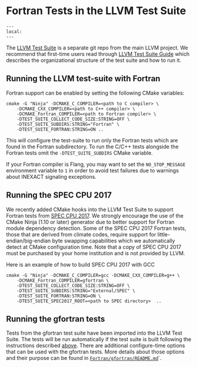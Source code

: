 # Fortran Tests in the LLVM Test Suite

```{contents}
---
local:
---
```

The [LLVM Test Suite](https://github.com/llvm/llvm-test-suite) is a
separate git repo from the main LLVM project. We recommend that
first-time users read through [LLVM Test Suite
Guide](https://llvm.org/docs/TestSuiteGuide.html) which describes the
organizational structure of the test suite and how to run it.

## Running the LLVM test-suite with Fortran

Fortran support can be enabled by setting the following CMake variables:
```
cmake -G "Ninja" -DCMAKE_C_COMPILER=<path to C compiler> \
    -DCMAKE_CXX_COMPILER=<path to C++ compiler> \
    -DCMAKE_Fortran_COMPILER=<path to Fortran compiler> \
    -DTEST_SUITE_COLLECT_CODE_SIZE:STRING=OFF \
    -DTEST_SUITE_SUBDIRS:STRING="Fortran" \
    -DTEST_SUITE_FORTRAN:STRING=ON ..
```

This will configure the test-suite to run only the Fortran tests which
are found in the Fortran subdirectory. To run the C/C++ tests
alongside the Fortran tests omit the `-DTEST_SUITE_SUBDIRS` CMake
variable.

If your Fortran compiler is Flang, you may want to set the `NO_STOP_MESSAGE`
environment variable to `1` in order to avoid test failures due to warnings
about INEXACT signaling exceptions.


## Running the SPEC CPU 2017

We recently added CMake hooks into the LLVM Test Suite to support
Fortran tests from [SPEC CPU 2017](https://www.spec.org/cpu2017/). We
strongly encourage the use of the CMake Ninja (1.10 or later) generator
due to better support for Fortran module dependency detection. Some of
the SPEC CPU 2017 Fortran tests, those that are derived from climate
codes, require support for little-endian/big-endian byte swapping
capabilities which we automatically detect at CMake configuration
time.  Note that a copy of SPEC CPU 2017 must be purchased by your
home institution and is not provided by LLVM.


Here is an example of how to build SPEC CPU 2017 with GCC

```
cmake -G "Ninja" -DCMAKE_C_COMPILER=gcc -DCMAKE_CXX_COMPILER=g++ \
    -DCMAKE_Fortran_COMPILER=gfortran \
    -DTEST_SUITE_COLLECT_CODE_SIZE:STRING=OFF \
    -DTEST_SUITE_SUBDIRS:STRING="External/SPEC" \
    -DTEST_SUITE_FORTRAN:STRING=ON \
    -DTEST_SUITE_SPEC2017_ROOT=<path to SPEC directory>  ..
```

## Running the gfortran tests

Tests from the gfortran test suite have been imported into the LLVM Test Suite.
The tests will be run automatically if the test suite is built following the
instructions described [above](#running-the-llvm-test-suite-with-fortran).
There are additional configure-time options that can be used with the gfortran 
tests. More details about those options and their purpose can be found in 
[`Fortran/gfortran/README.md`](https://github.com/llvm/llvm-test-suite/tree/main/Fortran/gfortran/README.md)`.
